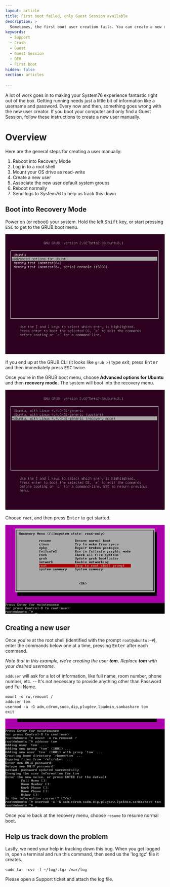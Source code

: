 ```yaml
---
layout: article
title: First boot failed, only Guest Session available
description: >
  Sometimes, the first boot user creation fails. You can create a new user manually following the steps here.
keywords:
  - Support
  - Crash
  - Guest
  - Guest Session
  - OEM
  - First boot
hidden: false
section: articles

---
```


A lot of work goes in to making your System76 experience fantastic right out of the box. Getting running needs just a little bit of information like a username and password. Every now and then, something goes wrong with the new user creator. If you boot your computer and only find a Guest Session, follow these instructions to create a new user manually.

# Overview

Here are the general steps for creating a user manually:

1. Reboot into Recovery Mode
2. Log in to a root shell
3. Mount your OS drive as read-write
4. Create a new user
5. Associate the new user default system groups
6. Reboot normally
7. Send logs to System76 to help us track this down

## Boot into Recovery Mode

Power on (or reboot) your system.  Hold the left <kbd>Shift</kbd> key, or start pressing <kbd>ESC</kbd> to get to the GRUB boot menu.

![GRUB menu](/images/oem-firstboot/grub-menu.png)


If you end up at the GRUB CLI (it looks like `grub >`) type _exit_, press <kbd>Enter</kbd> and then immediately press <kbd>ESC</kbd> twice.

Once you're in the GRUB boot menu, choose **Advanced options for Ubuntu** and then **recovery mode.** The system will boot into the recovery menu.

![Advanced options](/images/oem-firstboot/recovery-mode.png)

Choose `root`, and then press <kbd>Enter</kbd> to get started.

![Recovery menu](/images/oem-firstboot/recovery-menu.png)

## Creating a new user

Once you're at the root shell (identified with the prompt `root@ubuntu:~#`), enter the commands below one at a time, pressing <kbd>Enter</kbd> after each command.

_Note that in this example, we're creating the user **tom.** Replace **tom** with your desired username._

`adduser` will ask for a lot of information, like full name, room number, phone number, etc. -- It's not necessary to provide anything other than Password and Full Name.

```
mount -o rw,remount /
adduser tom
usermod -a -G adm,cdrom,sudo,dip,plugdev,lpadmin,sambashare tom
exit
```

![Entering commands one at a time](/images/oem-firstboot/commands.png)

Once you're back at the recovery menu, choose `resume` to resume normal boot.

## Help us track down the problem

Lastly, we need your help in tracking down this bug. When you get logged in, open a terminal and run this command, then send us the 'log.tgz' file it creates.

`sudo tar -cvz -f ~/log/.tgz /var/log`

Please open a Support ticket and attach the log file.
